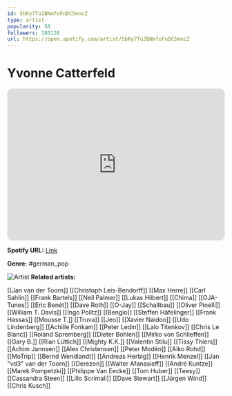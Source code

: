 ```yaml
---
id: 5bKy7Tu2BNmfoFnDC5mncZ
type: artist
popularity: 50
followers: 180128
url: https://open.spotify.com/artist/5bKy7Tu2BNmfoFnDC5mncZ
---
```

# Yvonne Catterfeld

<iframe style="border-radius:12px" src="https://open.spotify.com/embed/artist/5bKy7Tu2BNmfoFnDC5mncZ" width="100%" height="352" frameBorder="0" allowfullscreen="" allow="autoplay; clipboard-write; encrypted-media; fullscreen; picture-in-picture" loading="lazy"></iframe>

**Spotify URL:** [Link](https://open.spotify.com/artist/5bKy7Tu2BNmfoFnDC5mncZ)

**Genre:**  #german_pop

![Artist](https://i.scdn.co/image/ab6761610000e5eb14a42f1e69832f82a31b3503)
**Related artists:**

[[Jan van der Toorn]]
[[Christoph Leis-Bendorff]]
[[Max Herre]]
[[Carl Sahlin]]
[[Frank Bartels]]
[[Neil Palmer]]
[[Lukas Hilbert]]
[[Chima]]
[[OJA-Tunes]]
[[Eric Benét]]
[[Dave Roth]]
[[O-Jay]]
[[Schallbau]]
[[Oliver Pinelli]]
[[William T. Davis]]
[[Ingo Politz]]
[[Bengio]]
[[Steffen Häfelinger]]
[[Frank Hassas]]
[[Mousse T.]]
[[Truva]]
[[Jeo]]
[[Xavier Naidoo]]
[[Udo Lindenberg]]
[[Achille Fonkam]]
[[Peter Ledin]]
[[Lalo Titenkov]]
[[Chris Le Blanc]]
[[Roland Spremberg]]
[[Dieter Bohlen]]
[[Mirko von Schlieffen]]
[[Gary B.]]
[[Rian Lüttich]]
[[Mighty K.K.]]
[[Valentin Stilu]]
[[Tissy Thiers]]
[[Achim Jannsen]]
[[Alex Christensen]]
[[Peter Modén]]
[[Aiko Rohd]]
[[MoTrip]]
[[Bernd Wendlandt]]
[[Andreas Herbig]]
[[Henrik Menzel]]
[[Jan "vd3" van der Toorn]]
[[Derezon]]
[[Walter Afanasieff]]
[[André Kuntze]]
[[Marek Pompetzki]]
[[Philippe Van Eecke]]
[[Tom Huber]]
[[Teesy]]
[[Cassandra Steen]]
[[Lillo Scrimali]]
[[Dave Stewart]]
[[Jürgen Wind]]
[[Chris Kusch]]
